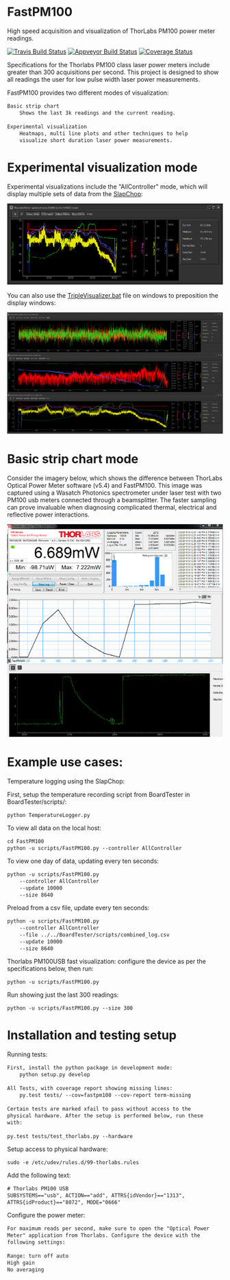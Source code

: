 # FastPM100
High speed acquisition and visualization of ThorLabs PM100 power meter
readings.

[![Travis Build Status](https://travis-ci.org/WasatchPhotonics/FastPM100.svg?branch=master)](https://travis-ci.org/WasatchPhotonics/FastPM100?branch=master)
[![Appveyor Build Status](https://ci.appveyor.com/api/projects/status/ruqnlbwuwl31lp6n/branch/master?svg=true)](https://ci.appveyor.com/project/NathanHarrington/FastPM100)
[![Coverage Status](https://coveralls.io/repos/WasatchPhotonics/FastPM100/badge.svg?branch=master&service=github)](https://coveralls.io/github/WasatchPhotonics/FastPM100?branch=master)

Specifications for the Thorlabs PM100 class laser power meters include
greater than 300 acquisitions per second. This project is designed to
show all readings the user for low pulse width laser power measurements.

FastPM100 provides two different modes of visualization:

    Basic strip chart
        Shows the last 3k readings and the current reading.

    Experimental visualization
        Heatmaps, multi line plots and other techniques to help
        visualize short duration laser power measurements.

# Experimental visualization mode

Experimental visualizations include the "AllController" mode, which will
display multiple sets of data from the [SlapChop](https://github.com/WasatchPhotonics/FastPM100/blob/master/fastpm100/devices.py):

![SlapChop Long Term screenshot](/fastpm100/assets/images/long_term.png "Long Term")


You can also use the [TripleVisualizer.bat](/scripts/TripleVisualizer.bat) file on windows to preposition the display windows:

![SlapChop Full screen screenshot](/fastpm100/assets/images/fullscreen.png "Full Screen")


# Basic strip chart mode

Consider the imagery below, which shows the difference between ThorLabs
Optical Power Meter software (v5.4) and FastPM100. This image was
captured using a Wasatch Photonics spectrometer under laser test with
two PM100 usb meters connected through a beamsplitter. The faster
sampling can prove invaluable when diagnosing complicated thermal,
electrical and reflective power interactions.

![FastPM100 comparison screenshot](/fastpm100/assets/images/application_screenshot.png "Comparison screenshot")


# Example use cases:

Temperature logging using the SlapChop:

First, setup the temperature recording script from BoardTester
in BoardTester/scripts/:

    python TemperatureLogger.py

To view all data on the local host:

    cd FastPM100
    python -u scripts/FastPM100.py --controller AllController

To view one day of data, updating every ten seconds:

    python -u scripts/FastPM100.py 
        --controller AllController 
        --update 10000 
        --size 8640

Preload from a csv file, update every ten seconds:

    python -u scripts/FastPM100.py 
        --controller AllController 
        --file ../../BoardTester/scripts/combined_log.csv
        --update 10000
        --size 8640


Thorlabs PM100USB fast visualization:
configure the device as per the specifications below, then run:

    python -u scripts/FastPM100.py 

Run showing just the last 300 readings:

    python -u scripts/FastPM100.py --size 300




# Installation and testing setup

Running tests:

    First, install the python package in development mode:
        python setup.py develop

    All Tests, with coverage report showing missing lines:
        py.test tests/ --cov=fastpm100 --cov-report term-missing

    Certain tests are marked xfail to pass without access to the
    physical hardware. After the setup is performed below, run these
    with:

    py.test tests/test_thorlabs.py --hardware

Setup access to physical hardware:

    sudo -e /etc/udev/rules.d/99-thorlabs.rules

Add the following text:

    # Thorlabs PM100 USB
    SUBSYSTEMS=="usb", ACTION=="add", ATTRS{idVendor}=="1313", ATTRS{idProduct}=="8072", MODE="0666"

Configure the power meter:

    For maximum reads per second, make sure to open the "Optical Power
    Meter" application from Thorlabs. Configure the device with the
    following settings:

    Range: turn off auto
    High gain
    No averaging
